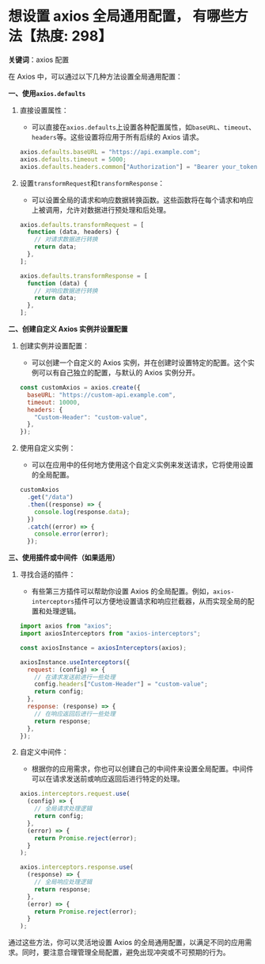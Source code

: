# 想设置 axios 全局通用配置， 有哪些方法【热度: 298】

**关键词**：axios 配置

在 Axios 中，可以通过以下几种方法设置全局通用配置：

**一、使用`axios.defaults`**

1. 直接设置属性：

   - 可以直接在`axios.defaults`上设置各种配置属性，如`baseURL`、`timeout`、`headers`等。这些设置将应用于所有后续的 Axios 请求。

   ```javascript
   axios.defaults.baseURL = "https://api.example.com";
   axios.defaults.timeout = 5000;
   axios.defaults.headers.common["Authorization"] = "Bearer your_token";
   ```

2. 设置`transformRequest`和`transformResponse`：

   - 可以设置全局的请求和响应数据转换函数。这些函数将在每个请求和响应上被调用，允许对数据进行预处理和后处理。

   ```javascript
   axios.defaults.transformRequest = [
     function (data, headers) {
       // 对请求数据进行转换
       return data;
     },
   ];

   axios.defaults.transformResponse = [
     function (data) {
       // 对响应数据进行转换
       return data;
     },
   ];
   ```

**二、创建自定义 Axios 实例并设置配置**

1. 创建实例并设置配置：

   - 可以创建一个自定义的 Axios 实例，并在创建时设置特定的配置。这个实例可以有自己独立的配置，与默认的 Axios 实例分开。

   ```javascript
   const customAxios = axios.create({
     baseURL: "https://custom-api.example.com",
     timeout: 10000,
     headers: {
       "Custom-Header": "custom-value",
     },
   });
   ```

2. 使用自定义实例：
   - 可以在应用中的任何地方使用这个自定义实例来发送请求，它将使用设置的全局配置。
   ```javascript
   customAxios
     .get("/data")
     .then((response) => {
       console.log(response.data);
     })
     .catch((error) => {
       console.error(error);
     });
   ```

**三、使用插件或中间件（如果适用）**

1. 寻找合适的插件：

   - 有些第三方插件可以帮助你设置 Axios 的全局配置。例如，`axios-interceptors`插件可以方便地设置请求和响应拦截器，从而实现全局的配置和处理逻辑。

   ```javascript
   import axios from "axios";
   import axiosInterceptors from "axios-interceptors";

   const axiosInstance = axiosInterceptors(axios);

   axiosInstance.useInterceptors({
     request: (config) => {
       // 在请求发送前进行一些处理
       config.headers["Custom-Header"] = "custom-value";
       return config;
     },
     response: (response) => {
       // 在响应返回后进行一些处理
       return response;
     },
   });
   ```

2. 自定义中间件：

   - 根据你的应用需求，你也可以创建自己的中间件来设置全局配置。中间件可以在请求发送前或响应返回后进行特定的处理。

   ```javascript
   axios.interceptors.request.use(
     (config) => {
       // 全局请求处理逻辑
       return config;
     },
     (error) => {
       return Promise.reject(error);
     }
   );

   axios.interceptors.response.use(
     (response) => {
       // 全局响应处理逻辑
       return response;
     },
     (error) => {
       return Promise.reject(error);
     }
   );
   ```

通过这些方法，你可以灵活地设置 Axios 的全局通用配置，以满足不同的应用需求。同时，要注意合理管理全局配置，避免出现冲突或不可预期的行为。